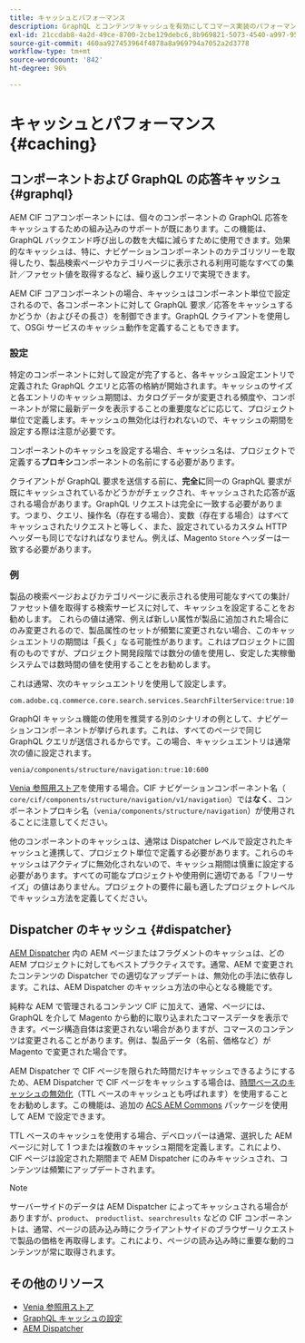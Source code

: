 ```yaml
---
title: キャッシュとパフォーマンス
description: GraphQL とコンテンツキャッシュを有効にしてコマース実装のパフォーマンス最適化に利用できる様々な設定について説明します。
exl-id: 21ccdab8-4a2d-49ce-8700-2cbe129debc6,8b969821-5073-4540-a997-95c74a11e4f0
source-git-commit: 460aa927453964f4878a8a969794a7052a2d3778
workflow-type: tm+mt
source-wordcount: '842'
ht-degree: 96%

---
```


# キャッシュとパフォーマンス {#caching}

## コンポーネントおよび GraphQL の応答キャッシュ {#graphql}

AEM CIF コアコンポーネントには、個々のコンポーネントの GraphQL 応答をキャッシュするための組み込みのサポートが既にあります。この機能は、GraphQL バックエンド呼び出しの数を大幅に減らすために使用できます。効果的なキャッシュは、特に、ナビゲーションコンポーネントのカテゴリツリーを取得したり、製品検索ページやカテゴリページに表示される利用可能なすべての集計／ファセット値を取得するなど、繰り返しクエリで実現できます。

AEM CIF コアコンポーネントの場合、キャッシュはコンポーネント単位で設定されるので、各コンポーネントに対して GraphQL 要求／応答をキャッシュするかどうか（およびその長さ）を制御できます。GraphQL クライアントを使用して、OSGi サービスのキャッシュ動作を定義することもできます。

### 設定

特定のコンポーネントに対して設定が完了すると、各キャッシュ設定エントリで定義された GraphQL クエリと応答の格納が開始されます。キャッシュのサイズと各エントリのキャッシュ期間は、カタログデータが変更される頻度や、コンポーネントが常に最新データを表示することの重要度などに応じて、プロジェクト単位で定義します。キャッシュの無効化は行われないので、キャッシュの期間を設定する際は注意が必要です。

コンポーネントのキャッシュを設定する場合、キャッシュ名は、プロジェクトで定義する&#x200B;**プロキシ**&#x200B;コンポーネントの名前にする必要があります。

クライアントが GraphQL 要求を送信する前に、**完全に**&#x200B;同一の GraphQL 要求が既にキャッシュされているかどうかがチェックされ、キャッシュされた応答が返される場合があります。GraphQL リクエストは完全に一致する必要があります。つまり、クエリ、操作名（存在する場合）、変数（存在する場合）はすべてキャッシュされたリクエストと等しく、また、設定されているカスタム HTTP ヘッダーも同じでなければなりません。例えば、Magento `Store` ヘッダーは一致する必要があります。

### 例

製品の検索ページおよびカテゴリページに表示される使用可能なすべての集計/ファセット値を取得する検索サービスに対して、キャッシュを設定することをお勧めします。 これらの値は通常、例えば新しい属性が製品に追加された場合にのみ変更されるので、製品属性のセットが頻繁に変更されない場合、このキャッシュエントリの期間は「長く」なる可能性があります。これはプロジェクトに固有のものですが、プロジェクト開発段階では数分の値を使用し、安定した実稼働システムでは数時間の値を使用することをお勧めします。

これは通常、次のキャッシュエントリを使用して設定します。

```
com.adobe.cq.commerce.core.search.services.SearchFilterService:true:10:3600
```

GraphQl キャッシュ機能の使用を推奨する別のシナリオの例として、ナビゲーションコンポーネントが挙げられます。これは、すべてのページで同じ GraphQL クエリが送信されるからです。この場合、キャッシュエントリは通常次の値に設定されます。

```
venia/components/structure/navigation:true:10:600
```

[Venia 参照用ストア](https://github.com/adobe/aem-cif-guides-venia)を使用する場合。CIF ナビゲーションコンポーネント名（ `core/cif/components/structure/navigation/v1/navigation`）では&#x200B;**なく**、コンポーネントプロキシ名（`venia/components/structure/navigation`）が使用されることに注意してください。

他のコンポーネントのキャッシュは、通常は Dispatcher レベルで設定されたキャッシュと連携して、プロジェクト単位で定義する必要があります。これらのキャッシュはアクティブに無効化されないので、キャッシュ期間は慎重に設定する必要があります。すべての可能なプロジェクトや使用例に適切である「フリーサイズ」の値はありません。プロジェクトの要件に最も適したプロジェクトレベルでキャッシュ方法を定義してください。

## Dispatcher のキャッシュ {#dispatcher}

[AEM Dispatcher](https://experienceleague.adobe.com/docs/experience-manager-dispatcher/using/dispatcher.html?lang=ja) 内の AEM ページまたはフラグメントのキャッシュは、どの AEM プロジェクトに対してもベストプラクティスです。通常、AEM で変更されたコンテンツの Dispatcher での適切なアップデートは、無効化の手法に依存します。これは、AEM Dispatcher のキャッシュ方法の中心となる機能です。

純粋な AEM で管理されるコンテンツ CIF に加えて、通常、ページには、GraphQL を介して Magento から動的に取り込まれたコマースデータを表示できます。ページ構造自体は変更されない場合がありますが、コマースのコンテンツは変更されることがあります。例は、製品データ（名前、価格など）が Magento で変更された場合です。

AEM Dispatcher で CIF ページを限られた時間だけキャッシュできるようにするため、AEM Dispatcher で CIF ページをキャッシュする場合は、[時間ベースのキャッシュの無効化](https://experienceleague.adobe.com/docs/experience-manager-dispatcher/using/configuring/dispatcher-configuration.html?lang=ja#configuring-time-based-cache-invalidation-enablettl)（TTL ベースのキャッシュとも呼ばれます）を使用することをお勧めします。この機能は、追加の [ACS AEM Commons](https://adobe-consulting-services.github.io/acs-aem-commons/) パッケージを使用して AEM で設定できます。

TTL ベースのキャッシュを使用する場合、デベロッパーは通常、選択した AEM ページに対して 1 つまたは複数のキャッシュ期間を定義します。これにより、CIF ページは設定された期間まで AEM Dispatcher にのみキャッシュされ、コンテンツは頻繁にアップデートされます。

>[!NOTE]
>
>サーバーサイドのデータは AEM Dispatcher によってキャッシュされる場合がありますが、`product`、 `productlist`、`searchresults` などの CIF コンポーネントは、通常、ページの読み込み時にクライアントサイドのブラウザーリクエストで製品の価格を再取得します。これにより、ページの読み込み時に重要な動的コンテンツが常に取得されます。

## その他のリソース

- [Venia 参照用ストア](https://github.com/adobe/aem-cif-guides-venia)
- [GraphQL キャッシュの設定](https://github.com/adobe/commerce-cif-graphql-client#caching)
- [AEM Dispatcher](https://experienceleague.adobe.com/docs/experience-manager-dispatcher/using/dispatcher.html)
